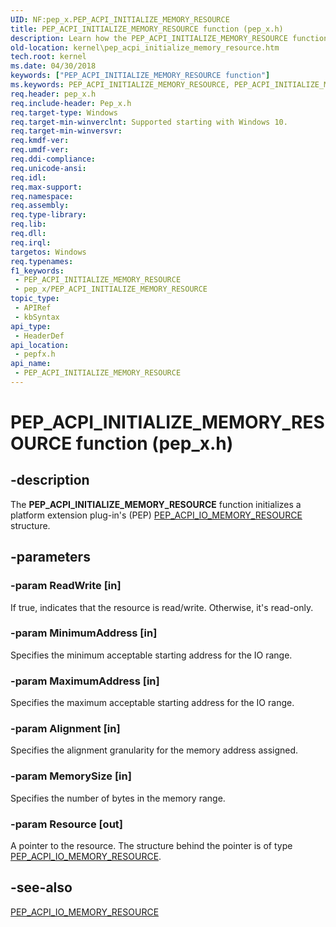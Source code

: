 ```yaml
---
UID: NF:pep_x.PEP_ACPI_INITIALIZE_MEMORY_RESOURCE
title: PEP_ACPI_INITIALIZE_MEMORY_RESOURCE function (pep_x.h)
description: Learn how the PEP_ACPI_INITIALIZE_MEMORY_RESOURCE function initializes a platform extension plug-in's (PEP) PEP_ACPI_IO_MEMORY_RESOURCE structure.
old-location: kernel\pep_acpi_initialize_memory_resource.htm
tech.root: kernel
ms.date: 04/30/2018
keywords: ["PEP_ACPI_INITIALIZE_MEMORY_RESOURCE function"]
ms.keywords: PEP_ACPI_INITIALIZE_MEMORY_RESOURCE, PEP_ACPI_INITIALIZE_MEMORY_RESOURCE function [Kernel-Mode Driver Architecture], kernel.pep_acpi_initialize_memory_resource, pepfx/PEP_ACPI_INITIALIZE_MEMORY_RESOURCE
req.header: pep_x.h
req.include-header: Pep_x.h
req.target-type: Windows
req.target-min-winverclnt: Supported starting with Windows 10.
req.target-min-winversvr: 
req.kmdf-ver: 
req.umdf-ver: 
req.ddi-compliance: 
req.unicode-ansi: 
req.idl: 
req.max-support: 
req.namespace: 
req.assembly: 
req.type-library: 
req.lib: 
req.dll: 
req.irql: 
targetos: Windows
req.typenames: 
f1_keywords:
 - PEP_ACPI_INITIALIZE_MEMORY_RESOURCE
 - pep_x/PEP_ACPI_INITIALIZE_MEMORY_RESOURCE
topic_type:
 - APIRef
 - kbSyntax
api_type:
 - HeaderDef
api_location:
 - pepfx.h
api_name:
 - PEP_ACPI_INITIALIZE_MEMORY_RESOURCE
---
```


# PEP_ACPI_INITIALIZE_MEMORY_RESOURCE function (pep_x.h)


## -description

The <b>PEP_ACPI_INITIALIZE_MEMORY_RESOURCE</b> function initializes a platform extension plug-in's (PEP) <a href="/windows-hardware/drivers/ddi/pepfx/ns-pepfx-_pep_acpi_io_memory_resource">PEP_ACPI_IO_MEMORY_RESOURCE</a> structure.

## -parameters

### -param ReadWrite [in]


If true, indicates that the resource is read/write. Otherwise, it's read-only.

### -param MinimumAddress [in]


Specifies the minimum acceptable starting address for the IO range.

### -param MaximumAddress [in]


Specifies the maximum acceptable starting address for the IO range.

### -param Alignment [in]


Specifies the alignment granularity for the memory address assigned.

### -param MemorySize [in]


Specifies the number of bytes in the memory range.

### -param Resource [out]


A pointer to the resource. The structure behind the pointer is of type <a href="/windows-hardware/drivers/ddi/pepfx/ns-pepfx-_pep_acpi_io_memory_resource">PEP_ACPI_IO_MEMORY_RESOURCE</a>.

## -see-also

<a href="/windows-hardware/drivers/ddi/pepfx/ns-pepfx-_pep_acpi_io_memory_resource">PEP_ACPI_IO_MEMORY_RESOURCE</a>
